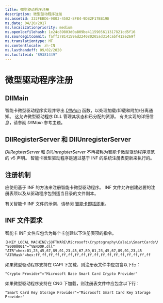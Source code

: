 ```yaml
---
title: 微型驱动程序注册
description: 微型驱动程序注册
ms.assetid: 332FEBD6-9803-4502-8F84-9DB2F17BB19B
ms.date: 04/20/2017
ms.localizationpriority: medium
ms.openlocfilehash: 1e24c89803d0a809be4115905611317821cd5f16
ms.sourcegitcommit: faff37814159ad224080205ad314cabf412e269f
ms.translationtype: MT
ms.contentlocale: zh-CN
ms.lasthandoff: 09/02/2020
ms.locfileid: "89381449"
---
```

# <a name="minidriver-registration"></a>微型驱动程序注册


## <a name="span-iddllmainspanspan-iddllmainspanspan-iddllmainspandllmain"></a><span id="DllMain"></span><span id="dllmain"></span><span id="DLLMAIN"></span>DllMain


智能卡微型驱动程序实现并导出 [*DllMain*](/windows/desktop/Dlls/dllmain) 函数，以处理加载/卸载和附加/分离通知。 这允许微型驱动程序 DLL 管理其状态和已分配的资源。 有关实现的详细信息，请参阅 *DllMain* 参考主题。

## <a name="span-iddllregisterserver_and_dllunregisterserverspanspan-iddllregisterserver_and_dllunregisterserverspanspan-iddllregisterserver_and_dllunregisterserverspandllregisterserver-and-dllunregisterserver"></a><span id="DllRegisterServer_and_DllUnregisterServer"></span><span id="dllregisterserver_and_dllunregisterserver"></span><span id="DLLREGISTERSERVER_AND_DLLUNREGISTERSERVER"></span>DllRegisterServer 和 DllUnregisterServer


*DllRegisterServer* 和 *DllUnregisterServer* 不再被称为智能卡微型驱动程序规范的 v5 声明。 智能卡微型驱动程序是通过基于 INF 的系统注册表更新来执行的。

## <a name="span-id_registration_mechanismsspanspan-id_registration_mechanismsspanspan-id_registration_mechanismsspan-registration-mechanisms"></a><span id="_Registration_Mechanisms"></span><span id="_registration_mechanisms"></span><span id="_REGISTRATION_MECHANISMS"></span> 注册机制


应使用基于 INF 的方法来注册智能卡微型驱动程序。 INF 文件允许创建必要的注册表项以及从驱动程序包到适当目录的文件副本。

有关智能卡 INF 文件的示例，请参阅 [智能卡即插即用](smart-card-plug-and-play.md)。

## <a name="span-idinf_file_requirementsspanspan-idinf_file_requirementsspanspan-idinf_file_requirementsspaninf-file-requirements"></a><span id="INF_File_Requirements"></span><span id="inf_file_requirements"></span><span id="INF_FILE_REQUIREMENTS"></span>INF 文件要求


智能卡 INF 文件应包含为每个卡创建以下注册表项的指令。

``` syntax
[HKEY_LOCAL_MACHINE\SOFTWARE\Microsoft\Cryptography\Calais\SmartCards\VENDORCARDNAME]
"80000001"="VENDOR.dll"
"ATR"=hex:01,23,45,67,89,01,23,45,67,89,01,23,45,67,89,01,23,45
"ATRMask"=hex:ff,ff,ff,ff,ff,ff,ff,ff,ff,ff,ff,ff,ff,ff,ff,ff,ff,ff
```

如果微型驱动程序支持在 CAPI 下加载，则注册表文件中应包含以下行：

``` syntax
"Crypto Provider"="Microsoft Base Smart Card Crypto Provider"
```

如果微型驱动程序支持在 CNG 下加载，则注册表文件中应包含以下行：

``` syntax
"Smart Card Key Storage Provider"="Microsoft Smart Card Key Storage Provider"
```

 

